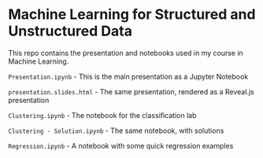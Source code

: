 # Machine Learning for Structured and Unstructured Data

This repo contains the presentation and notebooks used in my course in Machine Learning.

`Presentation.ipynb` - This is the main presentation as a Jupyter Notebook

`presentation.slides.html` - The same presentation, rendered as a Reveal.js presentation

`Clustering.ipynb` - The notebook for the classification lab

`Clustering - Solution.ipynb` - The same notebook, with solutions

`Regression.ipynb` - A notebook with some quick regression examples

